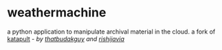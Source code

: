 # weathermachine
a python application to manipulate archival material in the cloud. a fork of [katapult](https://github.com/WatzekDigitalInitiatives/katapult) - *by [thatbudakguy](https://github.com/thatbudakguy) and [rishijavia](https://github.com/rishijavia)*
